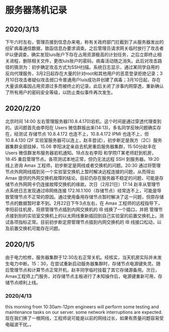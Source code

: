 # 服务器荡机记录

## 2020/3/13
下午六时左右，管理员接到信息办来电，称有关政府部门拦截到了从服务器发出的挖矿病毒通信数据，致函信息办要求调查。之后管理员请求网关临时放行了攻击者IP以便调查，确实发现luis账户下存在占用资源极高的计划任务，之后立即终止相关进程，删除相关文件，更改luis账户的密码，病毒活动随之消失。此后对攻击路径的猜测为：初步确定攻击方式为SSH扫描。系统日志显示，通过某同学自用的反向代理服务，3月2日起存在大量的针对root和其他用户的恶意登录拒绝记录；3月10日攻击者疑似攻击弱口令普通用户luis成功并创建了病毒；3月10日起，存在大量该病毒因占用资源过多而被终止的记录。此后关闭了涉事内网穿透，重新确认了所有用户的密码安全等级，以防止类似事件再次发生。

## 2020/2/20
北京时间 14:00 左右管理服务器(10.8.4.170)宕机，这个时间是通过穿透代理查到的。该问题首先由李阳在 Users 微信群报出来(14:13)，多名同学反映问题确实存在，经测试 存储节点 10.8.4.172 也连不上，10.8.4.172 IPMI 也连不上，但 10.8.4.130 (2F 实验室服务器可以连上，赵丰尝试），初步断定是我方（2C）服务器集群全部挂掉，15.06 李阳决定亲自去机房重启服务器集群，15:50分赵丰在 Users 微信群发布服务器宕机通知。18点左右李阳
和学院IT某老师赶到机房，18:45 重启管理节点。各项测试本地正常，但仍无法远程 SSH 到服务器。19:20 线上咨询 Amax 工程师，初步断定是网线或者交换机的问题。20:30 通过将管理节点外网网线插到另一个实验室交换机上暂时解决远程连接的问题，从而得出 Amax 提供的外网交换机故障的结论。目前仍存在服务器不稳定的问题，可能是存
储节点外网网卡仍连接故障交换机的缘故。次日（2月21日）17:14 赵丰从管理节点系统日志发现通过IB网络连接 172.16.1.100（存储节点）经常连不上，可能是导致管理节点不正常的原因。通过使用备用存储节点暂时解决了这一问题，但原存储节点的数据暂时拿不到。2月22日下午3点左右，在 Amax 工程师的远程指导下，李阳前往机房，将原管理节点插到内网交换机的 IB 线换了一个插口，并把
管理节点接到别的实验室交换机上的以太网线重新插回到自己实验室的前置交换机上。测试各项指标正常。目前初步断定原管理节点插到内网交换机的 IB 线接口松动，以及前置交换机可能存在问题。

## 2020/1/5
由于电力检修，服务器集群于12:30左右正常关机。经核实，当天机房实际并未发生电力中断。15：30，在尝试重新启动服务器集群时，存储节点电源键失灵。随后管理节点和计算节点正常开机，赵丰同学临时挂载了其它存储源备用。次日，Amax工程师上门服务，对存储节点主板进行了未知操作后，电源键重新可用，存储节点顺利上线。

### 2020/4/13
this morning from 10:30am-12pm engineers will perform some testing and maintenance tasks on our server.  some network interruptions are expected. 现在我们换了一根网线，工程师说可能是以前的网线过长，如果有质量问题容易受电磁波干扰。。

